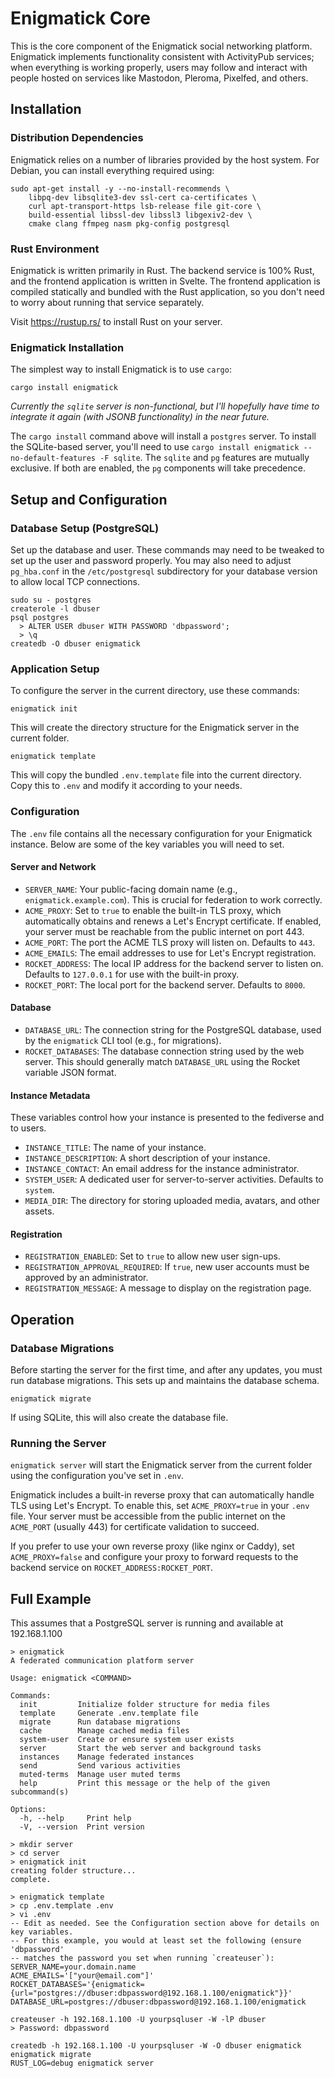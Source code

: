 # Enigmatick Core

This is the core component of the Enigmatick social networking platform. Enigmatick implements functionality consistent with ActivityPub services; when everything is working properly, users may follow and interact with people hosted on services like Mastodon, Pleroma, Pixelfed, and others.

## Installation

### Distribution Dependencies

Enigmatick relies on a number of libraries provided by the host system. For Debian, you can install everything required using:

```
sudo apt-get install -y --no-install-recommends \
    libpq-dev libsqlite3-dev ssl-cert ca-certificates \
    curl apt-transport-https lsb-release file git-core \
    build-essential libssl-dev libssl3 libgexiv2-dev \
    cmake clang ffmpeg nasm pkg-config postgresql
```

### Rust Environment

Enigmatick is written primarily in Rust. The backend service is 100% Rust, and the frontend application is written in Svelte. The frontend application is compiled statically and bundled with the Rust application, so you don't need to worry about running that service separately.

Visit https://rustup.rs/ to install Rust on your server.

### Enigmatick Installation

The simplest way to install Enigmatick is to use `cargo`:

```
cargo install enigmatick
```

_Currently the `sqlite` server is non-functional, but I'll hopefully have time to integrate it again (with JSONB functionality) in the near future._

The `cargo install` command above will install a `postgres` server. To install the SQLite-based server, you'll need to use `cargo install enigmatick --no-default-features -F sqlite`. The `sqlite` and `pg` features are mutually exclusive. If both are enabled, the `pg` components will take precedence.

## Setup and Configuration

### Database Setup (PostgreSQL)

Set up the database and user. These commands may need to be tweaked to set up the user and password properly. You may also need to adjust `pg_hba.conf` in the `/etc/postgresql` subdirectory for your database version to allow local TCP connections.

```
sudo su - postgres
createrole -l dbuser
psql postgres
  > ALTER USER dbuser WITH PASSWORD 'dbpassword';
  > \q
createdb -O dbuser enigmatick
```

### Application Setup

To configure the server in the current directory, use these commands:

```
enigmatick init
```

This will create the directory structure for the Enigmatick server in the current folder.

```
enigmatick template
```

This will copy the bundled `.env.template` file into the current directory. Copy this to `.env` and modify it according to your needs.

### Configuration

The `.env` file contains all the necessary configuration for your Enigmatick instance. Below are some of the key variables you will need to set.

#### Server and Network

*   `SERVER_NAME`: Your public-facing domain name (e.g., `enigmatick.example.com`). This is crucial for federation to work correctly.
*   `ACME_PROXY`: Set to `true` to enable the built-in TLS proxy, which automatically obtains and renews a Let's Encrypt certificate. If enabled, your server must be reachable from the public internet on port 443.
*   `ACME_PORT`: The port the ACME TLS proxy will listen on. Defaults to `443`.
*   `ACME_EMAILS`: The email addresses to use for Let's Encrypt registration.
*   `ROCKET_ADDRESS`: The local IP address for the backend server to listen on. Defaults to `127.0.0.1` for use with the built-in proxy.
*   `ROCKET_PORT`: The local port for the backend server. Defaults to `8000`.

#### Database

*   `DATABASE_URL`: The connection string for the PostgreSQL database, used by the `enigmatick` CLI tool (e.g., for migrations).
*   `ROCKET_DATABASES`: The database connection string used by the web server. This should generally match `DATABASE_URL` using the Rocket variable JSON format.

#### Instance Metadata

These variables control how your instance is presented to the fediverse and to users.

*   `INSTANCE_TITLE`: The name of your instance.
*   `INSTANCE_DESCRIPTION`: A short description of your instance.
*   `INSTANCE_CONTACT`: An email address for the instance administrator.
*   `SYSTEM_USER`: A dedicated user for server-to-server activities. Defaults to `system`.
*   `MEDIA_DIR`: The directory for storing uploaded media, avatars, and other assets.

#### Registration

*   `REGISTRATION_ENABLED`: Set to `true` to allow new user sign-ups.
*   `REGISTRATION_APPROVAL_REQUIRED`: If `true`, new user accounts must be approved by an administrator.
*   `REGISTRATION_MESSAGE`: A message to display on the registration page.

## Operation

### Database Migrations

Before starting the server for the first time, and after any updates, you must run database migrations. This sets up and maintains the database schema.

```
enigmatick migrate
```

If using SQLite, this will also create the database file.

### Running the Server

`enigmatick server` will start the Enigmatick server from the current folder using the configuration you've set in `.env`.

Enigmatick includes a built-in reverse proxy that can automatically handle TLS using Let's Encrypt. To enable this, set `ACME_PROXY=true` in your `.env` file. Your server must be accessible from the public internet on the `ACME_PORT` (usually 443) for certificate validation to succeed.

If you prefer to use your own reverse proxy (like nginx or Caddy), set `ACME_PROXY=false` and configure your proxy to forward requests to the backend service on `ROCKET_ADDRESS:ROCKET_PORT`.

## Full Example

This assumes that a PostgreSQL server is running and available at 192.168.1.100

```
> enigmatick
A federated communication platform server

Usage: enigmatick <COMMAND>

Commands:
  init         Initialize folder structure for media files
  template     Generate .env.template file
  migrate      Run database migrations
  cache        Manage cached media files
  system-user  Create or ensure system user exists
  server       Start the web server and background tasks
  instances    Manage federated instances
  send         Send various activities
  muted-terms  Manage user muted terms
  help         Print this message or the help of the given subcommand(s)

Options:
  -h, --help     Print help
  -V, --version  Print version
  
> mkdir server
> cd server
> enigmatick init
creating folder structure...
complete.

> enigmatick template
> cp .env.template .env
> vi .env
-- Edit as needed. See the Configuration section above for details on key variables.
-- For this example, you would at least set the following (ensure 'dbpassword'
-- matches the password you set when running `createuser`):
SERVER_NAME=your.domain.name
ACME_EMAILS='["your@email.com"]'
ROCKET_DATABASES='{enigmatick={url="postgres://dbuser:dbpassword@192.168.1.100/enigmatick"}}'
DATABASE_URL=postgres://dbuser:dbpassword@192.168.1.100/enigmatick

createuser -h 192.168.1.100 -U yourpsqluser -W -lP dbuser
> Password: dbpassword

createdb -h 192.168.1.100 -U yourpsqluser -W -O dbuser enigmatick
enigmatick migrate
RUST_LOG=debug enigmatick server
```

